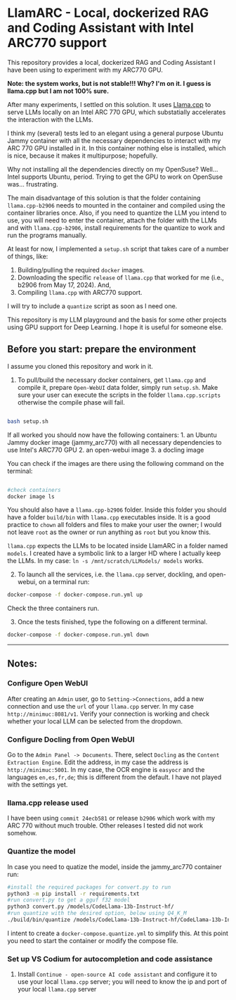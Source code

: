 # LlamARC - Local, dockerized RAG and Coding Assistant with Intel ARC770 support

This repository provides a local, dockerized RAG and Coding Assistant I have been using to experiment with my ARC770 GPU.

**Note: the system works, but is not stable!!! Why? I'm on it. I guess is llama.cpp but I am not 100% sure.**

After many experiments, I settled on this solution. It uses [Llama.cpp](https://github.com/ggml-org/llama.cpp.git) to serve LLMs locally on an Intel ARC 770 GPU, which substatially accelerates the interaction with the LLMs.

I think my (several) tests led to an elegant using a general purpose Ubuntu Jammy container with all the necessary dependencies to interact with my
ARC 770 GPU installed in it. In this container nothing else is installed, which is nice, because it makes it multipurpose; hopefully.

Why not installing all the dependencies directly on my OpenSuse? Well... Intel supports Ubuntu, period. Trying to get the GPU to work on OpenSuse was... frustrating. 

The main disadvantage of this solution is that the folder containing `llama.cpp-b2906` needs to mounted in the container and compiled using the container libraries once. Also, if you need to quantize the LLM you intend to use, you will need to enter the container, attach the folder with the LLMs and with `llama.cpp-b2906`, install requirements for the quantize to work and run the programs manually.

At least for now, I implemented a `setup.sh` script that takes care of a number of things, like:

 1. Building/pulling the required `docker` images.
 2. Downloading the specific `release` of `llama.cpp` that worked for me (i.e., b2906 from May 17, 2024). And,
 3. Compiling `llama.cpp` with ARC770 support.
 
 I will try to include a `quantize` script as soon as I need one.

This repository is my LLM playground and the basis for some other projects using GPU support for Deep Learning. I hope it is useful for someone else.

## Before you start: prepare the environment

I assume you cloned this repository and work in it.

1. To pull/build the necessary docker containers, get `llama.cpp` and compile it, prepare `Open-WebUI` data folder, simply run `setup.sh`. Make sure your user can execute the scripts in the folder `llama.cpp.scripts` otherwise the compile phase will fail.

```sh

bash setup.sh

```

If all worked you should now have the following containers:
    1. an Ubuntu Jammy docker image (jammy_arc770) with all necessary dependencies to use Intel's ARC770 GPU
    2. an open-webui image
    3. a docling image

You can check if the images are there using the following command on the terminal:

```sh

#check containers
docker image ls

```

You should also have a `llama.cpp-b2906` folder. Inside this folder you should have a folder `build/bin` with `llama.cpp` executables inside. It is a good practice to `chown` all folders and files to make your user the owner; I would not leave `root` as the owner or run anything as `root` but you know this.

`llama.cpp` expects the LLMs to be located inside LlamARC in a folder named `models`. I created have a symbolic link to a larger HD where I actually keep the LLMs. In my case: `ln -s /mnt/scratch/LLModels/ models` works. 

2. To launch all the services, i.e. the `llama.cpp` server, dockling, and open-webui, on a terminal run:

```sh
docker-compose -f docker-compose.run.yml up
```

Check the three containers run. 

3. Once the tests finished, type the following on a different terminal.

```sh
docker-compose -f docker-compose.run.yml down
``` 

---

## Notes:

### Configure Open WebUI

After creating an `Admin` user, go to `Setting->Connections`, add a new connection and use the `url` of your `llama.cpp` server. In my case `http://minimuc:8081/v1`. Verify your connection is working and check whether your local LLM can be selected from the dropdown.

### Configure Docling from Open WebUI

Go to the `Admin Panel -> Documents`. There, select `Docling` as the `Content Extraction Engine`. Edit the address, in my case the address is `http://minimuc:5001`. In my case, the OCR engine is `easyocr` and the languages `en,es,fr,de`; this is different from the default. I have not played with the settings yet.

### llama.cpp release used

I have been using `commit 24ecb581` or release `b2906` which work with my ARC 770 without much trouble. Other releases I tested did not work somehow.

### Quantize the model

In case you need to quatize the model, inside the jammy_arc770 container run:

```sh
#install the required packages for convert.py to run
python3 -m pip install -r requirements.txt
#run convert.py to get a gguf f32 model
python3 convert.py /models/CodeLlama-13b-Instruct-hf/
#run quantize with the desired option, below using Q4_K_M
./build/bin/quantize /models/CodeLlama-13b-Instruct-hf/CodeLlama-13b-Instruct-hf-13B-F32.gguf /models/CodeLlama-13b-Instruct-hf/CodeLlama-13b-Instruct-hf-13B-Q4_K_M.gguf Q4_K_M

```

I intent to create a `docker-compose.quantize.yml` to simplify this. At this point you need to start the container or modify the compose file.

### Set up VS Codium for autocompletion and code assistance

1. Install `Continue - open-source AI code assistant` and configure it to use your local `llama.cpp` server; you will need to know the ip and port of your local `llama.cpp` server


